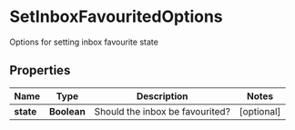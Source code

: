 

# SetInboxFavouritedOptions

Options for setting inbox favourite state
## Properties

Name | Type | Description | Notes
------------ | ------------- | ------------- | -------------
**state** | **Boolean** | Should the inbox be favourited? |  [optional]



